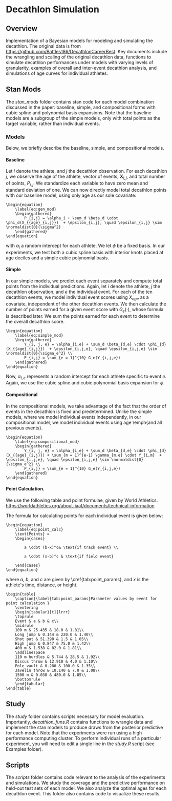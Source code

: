 # Decathlon Simulation

## Overview

Implementation of a Bayesian models for modeling and simulating the decathlon. The original data is from https://github.com/Battles186/DecathlonCareerBest. Key documents include the wrangling and scaling of the original decathlon data, functions to simulate decathlon performances under models with varying levels of granularity, examples of overall and inter-event decathlon analysis, and simulations of age curves for individual athletes.

## Stan Mods

The *stan_mods* folder contains stan code for each model combination discussed in the paper: baseline, simple, and compositional forms with cubic spline and polynomial basis expansions. Note that the baseline models are a subgroup of the simple models, only with total points as the target variable, rather than individual events. 

### Models

Below, we briefly describe the baseline, simple, and compositional models. 

#### Baseline

Let $i$ denote the athlete, and $j$ the decathlon observation. For each decathlon $j$, we observe the age of the athlete, vector of events, $\bm{X}_{i,j}$, and total number of points, $P_{i,j}$. We standardize each variable to have zero mean and standard deviation of one. We can now directly model total decathlon points with our baseline model, using only age as our sole covariate:

```{=latex}
\begin{equation}
    \label{eq:gen_mod}
    \begin{gathered}
        P_{i,j} = \alpha_i + \sum_d \beta_d \cdot \phi_d(X_{{age}_{i,j}})  + \epsilon_{i,j}, \quad \epsilon_{i,j} \sim \normaldist{0}{\sigma^2}
    \end{gathered}
\end{equation}
```

with $\alpha_i$ a random intercept for each athlete. We let $\phi$ be a fixed basis. In our experiments, we test both a cubic spline basis with interior knots placed at age deciles and a simple cubic polynomial basis.

#### Simple

In our simple models, we predict each event separately and compute total points from the individual predictions. 
Again, let $i$ denote the athlete, $j$ the decathlon observation, and $e$ the individual event.
For each of the ten decathlon events, we model individual event scores using $X_{age}$ as a covariate, independent of the other decathlon events.
We then calculate the number of points earned for a given event score with $G_e(\cdot)$, whose formula is described later. We sum the points earned for each event to determine the overall decathlon score. 

```{=latex}
\begin{equation}
    \label{eq:simple_mod}
    \begin{gathered}
        Y_{i, j, e} = \alpha_{i,e} + \sum_d \beta_{d,e} \cdot \phi_{d}(X_{{age}_{i,j}})  + \epsilon_{i,j,e}, \quad \epsilon_{i,j,e} \sim \normaldist{0}{\sigma_e^2} \\
        P_{i,j} = \sum_{e = 1}^{10} G_e(Y_{i,j,e})
    \end{gathered}
\end{equation}
```

Now, $\alpha_{i,e}$ represents a random intercept for each athlete specific to event $e$. Again, we use the cubic spline and cubic polynomial basis expansion for $\phi$.

#### Compositional

In the compositional models, we take advantage of the fact that the order of events in the decathlon is fixed and predetermined. 
Unlike the simple models, where we model individual events independently, in our compositional model, we model individual events using age \emph{and all previous events}. 

```{=latex}
\begin{equation}
    \label{eq:compositional_mod}
    \begin{gathered}
        Y_{i, j, e} = \alpha_{i,e} + \sum_d \beta_{d,e} \cdot \phi_{d}(X_{{age}_{i,j}}) + \sum_{m = 1}^{e-1} \gamma_{m,e} \cdot Y_{i,m}  + \epsilon_{i,j,e}, \quad \epsilon_{i,j,e} \sim \normaldist{0}{\sigma_e^2} \\
        P_{i,j} = \sum_{e = 1}^{10} G_e(Y_{i,j,e})
    \end{gathered}
\end{equation}
```

#### Point Calculation.

We use the following table and point formulae, given by World Athletics. https://worldathletics.org/about-iaaf/documents/technical-information

The formula for calculating points for each individual event is given below:

```{=latex}
\begin{equation}
    \label{eq:point_calc}
    \text{Points} = 
    \begin{cases}

        a \cdot (b-x)^c& \text{if track event} \\
    
        a \cdot (x-b)^c & \text{if field event}
    
    \end{cases}
\end{equation}
```

where $a$, $b$, and $c$ are given by \cref{tab:point_params}, and $x$ is the athlete's time, distance, or height.

```{=latex}
\begin{table}
    \caption{\label{tab:point_params}Parameter values by event for point calculation }
    \centering
    \begin{tabular}[t]{lrrr}
    \toprule
    Event & a & b & c\\
    \midrule
    100 m & 25.435 & 18.0 & 1.81\\
    Long jump & 0.144 & 220.0 & 1.40\\
    Shot put & 51.390 & 1.5 & 1.05\\
    High jump & 0.847 & 75.0 & 1.42\\
    400 m & 1.538 & 82.0 & 1.81\\
    \addlinespace
    110 m hurdles & 5.744 & 28.5 & 1.92\\
    Discus throw & 12.910 & 4.0 & 1.10\\
    Pole vault & 0.280 & 100.0 & 1.35\\
    Javelin throw & 10.140 & 7.0 & 1.08\\
    1500 m & 0.038 & 480.0 & 1.85\\
    \bottomrule
    \end{tabular}
\end{table}
```

## Study

The *study* folder contains scripts necessary for model evaluation. Importantly, *decathlon_funs.R* contains functions to wrangle data and implement the stan models to produce draws from the posterior predictive for each model. Note that the experiments were run using a high performance computing cluster. To perform individual runs of a particular experiment, you will need to edit a single line in the *study.R* script (see Examples folder).

## Scripts

The *scripts* folder contains code relevant to the analysis of the experiments and simulations. We study the coverage and the predictive performance on held-out test sets of each model. We also analyze the optimal ages for each decathlon event. This folder also contains code to visualize these results.
